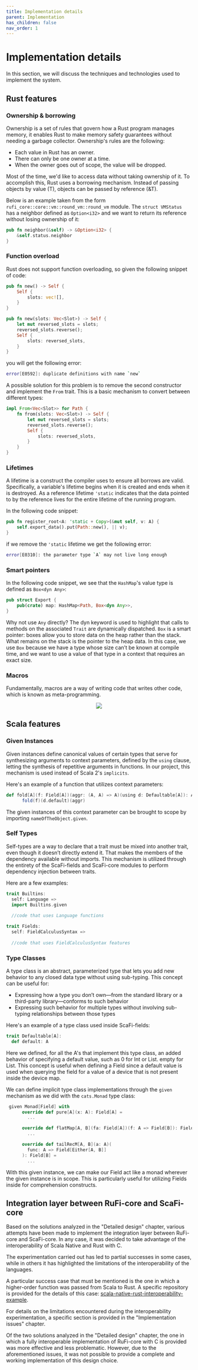 ```yaml
---
title: Implementation details
parent: Implementation
has_children: false
nav_order: 1
---
```


# Implementation details
In this section, we will discuss the techniques and technologies used to implement the system.

## Rust features

### Ownership & borrowing

Ownership is a set of rules that govern how a Rust program manages memory, it enables Rust to make memory safety guarantees without needing a garbage collector.
Ownership's rules are the following:

- Each value in Rust has an owner.
- There can only be one owner at a time.
- When the owner goes out of scope, the value will be dropped.

Most of the time, we'd like to access data without taking ownership of it. To accomplish this, Rust uses a borrowing mechanism. Instead of passing objects by value (T), objects can be passed by reference (&T).

Below is an example taken from the form `rufi_core::core::vm::round_vm::round_vm` module. The `struct VMStatus` has a neighbor defined as `Option<i32>` and we want to return its reference without losing ownership of it:

```rust
pub fn neighbor(&self) -> &Option<i32> {
    &self.status.neighbor
}
```

### Function overload

Rust does not support function overloading, so given the following snippet of code:

```rust
pub fn new() -> Self {
    Self {
        slots: vec![],
    }
}

pub fn new(slots: Vec<Slot>) -> Self {
    let mut reversed_slots = slots;
    reversed_slots.reverse();
    Self {
        slots: reversed_slots,
    }
}
```

you will get the following error:

```bash
error[E0592]: duplicate definitions with name `new`
```

A possible solution for this problem is to remove the second constructor and implement the `From` trait. 
This is a basic mechanism to convert between different types:

```rust
impl From<Vec<Slot>> for Path {
    fn from(slots: Vec<Slot>) -> Self {
        let mut reversed_slots = slots;
        reversed_slots.reverse();
        Self {
            slots: reversed_slots,
        }
    }
}

```

### Lifetimes

A lifetime is a construct the compiler uses to ensure all borrows are valid. Specifically, a variable's lifetime begins when it is created and ends when it is destroyed. As a reference lifetime `'static` indicates that the data pointed to by the reference lives for the entire lifetime of the running program.

In the following code snippet:

```rust
pub fn register_root<A: 'static + Copy>(&mut self, v: A) {
    self.export_data().put(Path::new(), || v);
}
```

if we remove the `'static` lifetime we get the following error:

```bash
error[E0310]: the parameter type `A` may not live long enough
```

### Smart pointers

In the following code snippet, we see that the `HashMap`'s value type is defined as `Box<dyn Any>`:

```rust
pub struct Export {
    pub(crate) map: HashMap<Path, Box<dyn Any>>,
}
```

Why not use `Any` directly? The dyn keyword is used to highlight that calls to methods on the associated `Trait` are dynamically dispatched.
`Box` is a smart pointer: boxes allow you to store data on the heap rather than the stack. What remains on the stack is the pointer to the heap data.
In this case, we use `Box` because we have a type whose size can’t be known at compile time, and we want to use a value of that type in a context that requires an exact size.
### Macros

Fundamentally, macros are a way of writing code that writes other code, which is known as meta-programming.

<div align="center"> <img src="/assets/images/rust-macro.png"> </div>

## Scala features

### Given Instances
Given instances define canonical values of certain types that serve for synthesizing arguments to context parameters, defined by the `using` clause, letting the synthesis of repetitive arguments in functions. In our project, this mechanism is used instead of Scala 2's `implicits`.

Here's an example of a function that utilizes context parameters:

```scala
def fold[A](f: Field[A])(aggr: (A, A) => A)(using d: Defaultable[A]): A =
      fold(f)(d.default)(aggr)
```

The given instances of this context parameter can be brought to scope by importing `nameOfTheObject.given`.

### Self Types
Self-types are a way to declare that a trait must be mixed into another trait, even though it doesn’t directly extend it. That makes the members of the dependency available without imports. This mechanism is utilized through the entirety of the ScaFi-fields and ScaFi-core modules to perform dependency injection between traits.

Here are a few examples:

```scala
trait Builtins:
  self: Language =>
  import Builtins.given
  
  //code that uses Language functions
```

```scala
trait Fields:
  self: FieldCalculusSyntax =>
  
  //code that uses FieldCalculusSyntax features

```

### Type Classes
A type class is an abstract, parameterized type that lets you add new behavior to any closed data type without using sub-typing. This concept can be useful for:
- Expressing how a type you don’t own—from the standard library or a third-party library—conforms to such behavior
- Expressing such behavior for multiple types without involving sub-typing relationships between those types

Here's an example of a type class used inside ScaFi-fields:

```scala
trait Defaultable[A]:
  def default: A
```

Here we defined, for all the A's that implement this type class, an added behavior of specifying a default value, such as 0 for Int or List. empty for List. This concept is useful when defining a Field since a default value is used when querying the field for a value of a device that is not present inside the device map.

We can define implicit type class implementations through the `given` mechanism as we did with the `cats.Monad` type class:

```scala
 given Monad[Field] with
      override def pure[A](x: A): Field[A] = 
        ...

      override def flatMap[A, B](fa: Field[A])(f: A => Field[B]): Field[B] =
        ...

      override def tailRecM[A, B](a: A)(
        func: A => Field[Either[A, B]]
      ): Field[B] =
        ...
```

With this given instance, we can make our Field act like a monad wherever the given instance is in scope. This is particularly useful for utilizing Fields inside for comprehension constructs.

## Integration layer between RuFi-core and ScaFi-core

Based on the solutions analyzed in the "Detailed design" chapter, various attempts have been made to implement the integration layer between RuFi-core and ScaFi-core. In any case, it was decided to take advantage of the interoperability of Scala Native and Rust with C.

The experimentation carried out has led to partial successes in some cases, while in others it has highlighted the limitations of the interoperability of the languages.

A particular success case that must be mentioned is the one in which a higher-order function was passed from Scala to Rust.
A specific repository is provided for the details of this case: [scala-native-rust-interoperability-example](https://github.com/RustFields/scala-native-rust-interoperability-example).

For details on the limitations encountered during the interoperability experimentation, a specific section is provided in the "Implementation issues" chapter.

Of the two solutions analyzed in the "Detailed design" chapter, the one in which a fully interoperable implementation of RuFi-core with C is provided was more effective and less problematic. However, due to the aforementioned issues, it was not possible to provide a complete and working implementation of this design choice.
